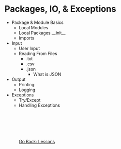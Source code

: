 # Packages, IO, & Exceptions
* Package & Module Basics
    * Local Modules
    * Local Packages
        \_\_init__ 
    * Imports
* Input
    * User Input
    * Reading From Files
        * .txt
        * .csv
        * .json
            * What is JSON
* Output
    * Printing
    * Logging 
* Exceptions
    * Try/Except
    * Handling Exceptions
\
\
\
\
\
\
\
[Go Back: Lessons](../../lessons#python-lessons)